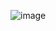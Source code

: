![image](https://user-images.githubusercontent.com/67564586/111315072-cb31ce80-8640-11eb-86ec-801b21cfa1e3.png)
